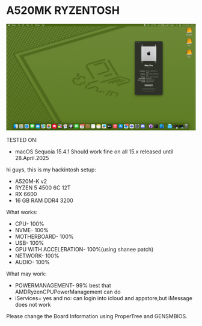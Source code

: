 # A520MK RYZENTOSH

![Alt text](https://github.com/devole1/A520MK-RYZENTOSH/blob/main/mac.png "A520MKHACKTINOSH")

TESTED ON:
- macOS Sequoia 15.4.1
Should work fine on all 15.x released until 28.April.2025 

hi guys,
this is my hackintosh setup:
- A520M-K v2
- RYZEN 5 4500 6C 12T
- RX 6600
- 16 GB RAM DDR4 3200

What works:
- CPU- 100%
- NVME- 100%
- MOTHERBOARD- 100%
- USB- 100%
- GPU WITH ACCELERATION- 100%(using shanee patch)
- NETWORK- 100%
- AUDIO- 100%

What may work:
- POWERMANAGEMENT- 99% best that AMDRyzenCPUPowerManagement can do
- iServices= yes and no: can login into icloud and appstore,but iMessage does not work

Please change the Board Information using ProperTree and GENSMBIOS.


